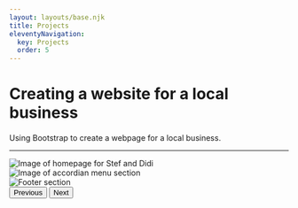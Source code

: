 ```yaml
---
layout: layouts/base.njk
title: Projects
eleventyNavigation:
  key: Projects
  order: 5
---
```


# Creating a website for a local business
<div class="container px-4 text-center" style="margin-top:20px;">
<p>Using Bootstrap to create a webpage for a local business.</p>
</div>
<hr>
<div id="carouselExample" class="carousel carousel-dark slide">
  <div class="carousel-inner">
    <div class="carousel-item active">
      <img src="/img/StefandDidi1.png" class="d-block w-100" alt="Image of homepage for Stef and Didi">
    </div>
    <div class="carousel-item">
      <img src="/img/StefandDidi2.png" class="d-block w-100" alt="Image of accordian menu section">
    </div>
    <div class="carousel-item">
      <img src="/img/StefandDidi3.png" class="d-block w-100" alt="Footer section">
    </div>
  </div>
  <button class="carousel-control-prev" type="button" data-bs-target="#carouselExample" data-bs-slide="prev">
    <span class="carousel-control-prev-icon" aria-hidden="true"></span>
    <span class="visually-hidden">Previous</span>
  </button>
  <button class="carousel-control-next" type="button" data-bs-target="#carouselExample" data-bs-slide="next">
    <span class="carousel-control-next-icon" aria-hidden="true"></span>
    <span class="visually-hidden">Next</span>
  </button>
</div>